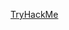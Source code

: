 [TryHackMe](https://tryhackme.com/p/kcm)

<!--
<a href="https://tryhackme.com/p/kcm"><img src="https://tryhackme-badges.s3.amazonaws.com/kcm.png" alt="TryHackMe"></a>
**kcoopermiller/kcoopermiller** is a ✨ _special_ ✨ repository because its `README.md` (this file) appears on your GitHub profile.

Here are some ideas to get you started:

- 🔭 I’m currently working on ...
- 🌱 I’m currently learning ...
- 👯 I’m looking to collaborate on ...
- 🤔 I’m looking for help with ...
- 💬 Ask me about ...
- 📫 How to reach me: ...
- 😄 Pronouns: ...
- ⚡ Fun fact: ...
-->
